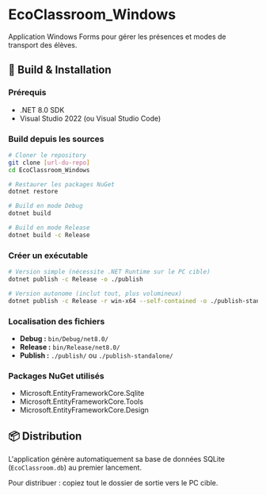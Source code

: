 # EcoClassroom_Windows

Application Windows Forms pour gérer les présences et modes de transport des élèves.

## 🚀 Build & Installation

### Prérequis
- .NET 8.0 SDK
- Visual Studio 2022 (ou Visual Studio Code)

### Build depuis les sources

```bash
# Cloner le repository
git clone [url-du-repo]
cd EcoClassroom_Windows

# Restaurer les packages NuGet
dotnet restore

# Build en mode Debug
dotnet build

# Build en mode Release
dotnet build -c Release
```

### Créer un exécutable

```bash
# Version simple (nécessite .NET Runtime sur le PC cible)
dotnet publish -c Release -o ./publish

# Version autonome (inclut tout, plus volumineux)
dotnet publish -c Release -r win-x64 --self-contained -o ./publish-standalone
```

### Localisation des fichiers

- **Debug :** `bin/Debug/net8.0/`
- **Release :** `bin/Release/net8.0/`
- **Publish :** `./publish/` ou `./publish-standalone/`

### Packages NuGet utilisés

- Microsoft.EntityFrameworkCore.Sqlite
- Microsoft.EntityFrameworkCore.Tools
- Microsoft.EntityFrameworkCore.Design

## 📦 Distribution

L'application génère automatiquement sa base de données SQLite (`EcoClassroom.db`) au premier lancement.

Pour distribuer : copiez tout le dossier de sortie vers le PC cible.
